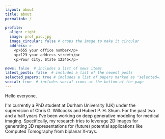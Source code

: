 ```yaml
---
layout: about
title: about
permalink: /

profile:
  align: right
  image: prof_pic.jpg
  image_circular: false # crops the image to make it circular
  address: >
    <p>555 your office number</p>
    <p>123 your address street</p>
    <p>Your City, State 12345</p>

news: false  # includes a list of news items
latest_posts: false  # includes a list of the newest posts
selected_papers: true # includes a list of papers marked as "selected={true}"
social: true  # includes social icons at the bottom of the page
---
```


Hello everyone,

I'm currently a PhD student at Durham University (UK) under the supervision of Chris G. Willcocks and Hubert P. H. Shum. For the past two and a half years I've been working on deep generative modeling for medical imaging. Specifically, my research tries to leverage 2D images for generating 3D representations for (future) potential applications like Computed Tomography from biplanar X-rays. 

